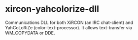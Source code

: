 # xircon-yahcolorize-dll
Communications DLL for both XiRCON (an IRC chat-client) and YahCoLoRiZe (color-text-processor). It allows text-transfer via WM_COPYDATA or DDE.

